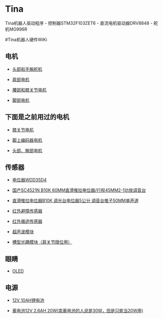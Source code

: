 # Tina
Tina机器人驱动程序 - 控制器STM32F103ZET6 - 直流电机驱动器DRV8848 - 舵机MG996R

#Tina机器人硬件WiKi
## 电机
* [头部和手腕舵机](https://github.com/FanHongchuang/Tina/wiki/%E5%A4%B4%E9%83%A8%E5%92%8C%E6%89%8B%E8%85%95%E8%88%B5%E6%9C%BA%EF%BC%88MG996R-5V%EF%BC%89)

* [肩部电机](https://github.com/FanHongchuang/Tina/wiki/%E8%82%A9%E9%83%A8%E7%94%B5%E6%9C%BA%EF%BC%8812V-11RPM%EF%BC%89)
* [腰部和膝关节电机](https://github.com/FanHongchuang/Tina/wiki/%E8%85%B0%E9%83%A8%E5%92%8C%E8%86%9D%E5%85%B3%E8%8A%82%E7%94%B5%E6%9C%BA%EF%BC%88A58SW-555-12V-8RPM%EF%BC%89)

* [脚部电机](https://github.com/FanHongchuang/Tina/wiki/%E8%84%9A%E9%83%A8%E7%94%B5%E6%9C%BA%EF%BC%88RK-3530-12V-78RPM%EF%BC%89)

下面是之前用过的电机
----------------------
* [膝关节电机](https://github.com/FanHongchuang/Tina/wiki/%E8%86%9D%E5%85%B3%E8%8A%82%E7%94%B5%E6%9C%BA(12V-37rpm))

* [脚上编码器电机](https://github.com/FanHongchuang/Tina/wiki/%E8%84%9A%E4%B8%8A%E7%BC%96%E7%A0%81%E5%99%A8%E7%94%B5%E6%9C%BA(12V-%E5%87%8F%E9%80%9F%E6%AF%94:-1:210))

* [头部、腕部电机](https://github.com/FanHongchuang/Tina/wiki/%E5%A4%B4%E9%83%A8%E3%80%81%E8%85%95%E9%83%A8%E7%94%B5%E6%9C%BA(12V-12rpm-))



## 传感器
* [电位器WDD35D4](https://github.com/FanHongchuang/Tina/wiki/%E6%97%8B%E8%BD%AC%E5%BC%8F%E7%94%B5%E4%BD%8D%E5%99%A8)<br>

* [国产SC4521N B10K 60MM直滑推拉电位器/行程45MM2-1功放调音台](https://item.taobao.com/item.htm?spm=a1z09.2.0.0.Ehy0d2&id=45493627341&_u=pnt24adcb4f)

* [直滑推拉电位器B10K 调光台电位器5公分 调音台推子50MM单声道](https://item.taobao.com/item.htm?spm=a1z09.2.0.0.Ehy0d2&id=35882888109&_u=pnt24adfcd0)

* [红外避障传感器](https://github.com/FanHongchuang/Tina/wiki/%E7%BA%A2%E5%A4%96%E9%81%BF%E9%9A%9C%E4%BC%A0%E6%84%9F%E5%99%A8%EF%BC%88E18-D80NK-5V%EF%BC%89)

* [红外循迹传感器](https://github.com/FanHongchuang/Tina/wiki/%E7%BA%A2%E5%A4%96%E5%BE%AA%E8%BF%B9%E4%BC%A0%E6%84%9F%E5%99%A8%EF%BC%88TCRT5000-5V%EF%BC%89)

* [超声波模块](https://github.com/FanHongchuang/Tina/wiki/%E8%B6%85%E5%A3%B0%E6%B3%A2%E6%A8%A1%E5%9D%97%EF%BC%88HC-SR04%EF%BC%89)

* [槽型光耦模块（肩关节限位用）](https://github.com/FanHongchuang/Tina/wiki/%E6%A7%BD%E5%9E%8B%E5%85%89%E8%80%A6%E6%A8%A1%E5%9D%97) 



## 眼睛
* [OLED](https://github.com/FanHongchuang/Tina/wiki/OLED)

## 电源
* [12V 10AH锂电池](https://github.com/FanHongchuang/Tina/wiki/12V-10Ah-%E9%94%82%E7%94%B5%E6%B1%A0)

* [蓄电池12V 2.6AH 20W(卖蓄电池的人说是30W，但是只能当20W用)](https://item.taobao.com/item.htm?spm=a1z09.2.0.0.OuYDmC&id=36006074495&_u=oneg06ua80b)
